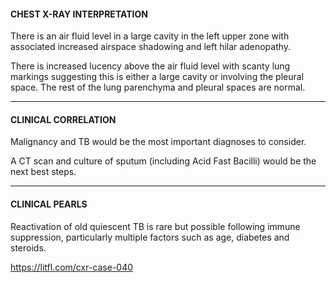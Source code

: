 #### CHEST X-RAY INTERPRETATION
There is an air fluid level in a large cavity in the left upper zone with associated increased airspace shadowing and left hilar adenopathy. 

There is increased lucency above the air fluid level with scanty lung markings suggesting this is either a large cavity or involving the pleural space. The rest of the lung parenchyma and pleural spaces are normal.

---------------
#### CLINICAL CORRELATION
Malignancy and TB would be the most important diagnoses to consider.

A CT scan and culture of sputum (including Acid Fast Bacilli) would be the next best steps.

---------------
#### CLINICAL PEARLS
Reactivation of old quiescent TB is rare but possible following immune suppression, particularly multiple factors such as age, diabetes and steroids.


<https://litfl.com/cxr-case-040>